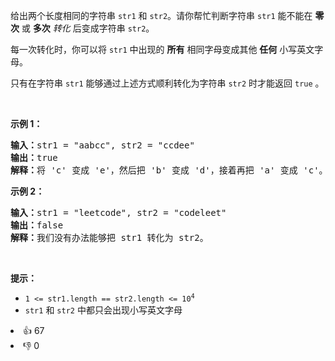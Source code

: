 <p>给出两个长度相同的字符串&nbsp;<code>str1</code>&nbsp;和 <code>str2</code>。请你帮忙判断字符串 <code>str1</code> 能不能在 <strong>零次</strong>&nbsp;或 <strong>多次</strong>&nbsp;<em>转化</em>&nbsp;后变成字符串 <code>str2</code>。</p>

<p>每一次转化时，你可以将 <code>str1</code> 中出现的&nbsp;<strong>所有</strong>&nbsp;相同字母变成其他&nbsp;<strong>任何</strong>&nbsp;小写英文字母。</p>

<p>只有在字符串 <code>str1</code>&nbsp;能够通过上述方式顺利转化为字符串 <code>str2</code>&nbsp;时才能返回 <code>true</code>&nbsp;。​​</p>

<p>&nbsp;</p>

<p><strong>示例 1：</strong></p>

<pre>
<strong>输入：</strong>str1 = "aabcc", str2 = "ccdee"
<strong>输出：</strong>true
<strong>解释：</strong>将 'c' 变成 'e'，然后把 'b' 变成 'd'，接着再把 'a' 变成 'c'。注意，转化的顺序也很重要。
</pre>

<p><strong>示例 2：</strong></p>

<pre>
<strong>输入：</strong>str1 = "leetcode", str2 = "codeleet"
<strong>输出：</strong>false
<strong>解释：</strong>我们没有办法能够把 str1 转化为 str2。
</pre>

<p>&nbsp;</p>

<p><strong>提示：</strong></p>

<ul>
	<li><code>1 &lt;= str1.length == str2.length &lt;= 10<sup>4</sup></code></li>
	<li><code>str1</code>&nbsp;和 <code>str2</code> 中都只会出现小写英文字母</li>
</ul>
<div><li>👍 67</li><li>👎 0</li></div>